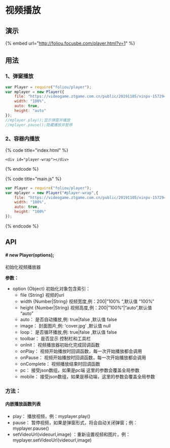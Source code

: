 # 视频播放

## 演示

{% embed url="http://foliou.focusbe.com/player.html?v=1" %}

## 用法

### 1、弹窗播放

```javascript
var Player = require("foliou/player");
var mplayer = new Player({
    file: "https://videogame.ztgame.com.cn/public/20191105/xinpv-157294526565.mp4",
    width: "100%",
    auto: true,
    height: "auto"
});
//mplayer.play();显示弹窗并播放
//mplayer.pause();隐藏播放并暂停
```

### 2、容器内播放

{% code title="index.html" %}
```markup
<div id="player-wrap"></div>
```
{% endcode %}

{% code title="main.js" %}
```javascript
var Player = require("foliou/player");
var mplayer = new Player("#player-wrap",{
    file: "https://videogame.ztgame.com.cn/public/20191105/xinpv-157294526565.mp4",
    width: "100%",
    auto: true,
    height: "100%"
});
```
{% endcode %}

## API

####  **\# new Player\(options\);**

 初始化视频播放器

**参数：**

* option {Object} 初始化对象包含索引：
  * file {String} 视频的url
  * width {Number\|String} 视频宽度,例：200\|”100% “,默认值 “100%”
  * height {Number\|String} 视频高度,例：200\|”100%”\|”auto”,默认值 “auto”
  * auto： 是否自动播放,例: true\|false ,默认值 false
  * image： 封面图片,例: ‘cover.jpg’ ,默认值 null
  * loop： 是否循环播放,例: true\|false ,默认值 false
  * toolbar： 是否显示 控制栏和工具栏
  * onInit： 视频播放器初始化完成回调函数
  * onPlay： 视频开始播放时回调函数，每一次开始播放都会调用
  * onPause： 视频开始播放时回调函数，每一次开始播放都会调用
  * onComplete： 视频播放结束时回调函数
  * pc： 接受json数组，如果是pc端 这里的参数会覆盖全局参数
  * mobile： 接受json数组，如果是移动端，这里的参数会覆盖全局参数

### 方法：

#### 内嵌播放函数列表

* play： 播放视频，例：myplayer.play\(\)
* pause： 暂停视频，如果是弹窗形式，将会自动关闭弹窗；例：myplayer.pause\(\)
* setVideoUrl\(videourl,image\) ：重新设置视频和图片，例：myplayer.setVideoUrl\(videourl,image\)





